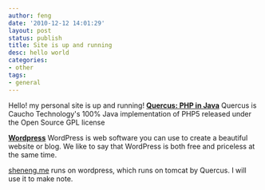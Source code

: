 ```yaml
---
author: feng
date: '2010-12-12 14:01:29'
layout: post
status: publish
title: Site is up and running
desc: hello world
categories:
- other
tags:
- general
---
```


Hello! my personal site is up and running!
**[Quercus: PHP in Java](http://quercus.caucho.com/ "quercus")**
Quercus is Caucho Technology's 100% Java implementation of PHP5
released under the Open Source GPL license

**[Wordpress](http://wordpress.org)**
WordPress is web software you can use to create a beautiful website
or blog. We like to say that WordPress is both free and priceless
at the same time.

[sheneng.me](http://shenfeng.me) runs on wordpress, which runs on
tomcat by Quercus. I will use it to make note.


